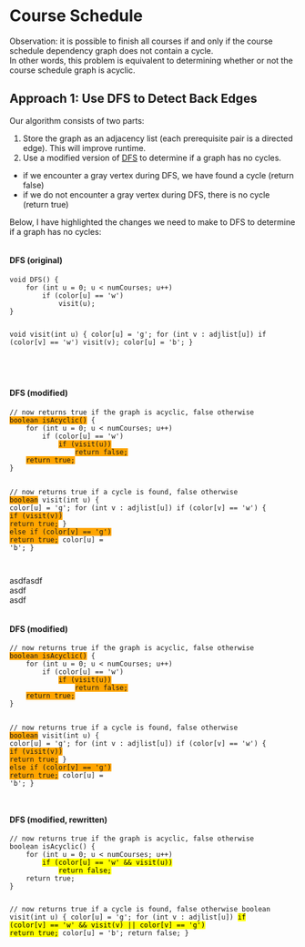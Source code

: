 # Course Schedule 

Observation: it is possible to finish all courses if and only if the course schedule dependency graph does not contain a cycle.  
In other words, this problem is equivalent to determining whether or not the course schedule graph is acyclic.

## Approach 1: Use DFS to Detect Back Edges
Our algorithm consists of two parts:
1. Store the graph as an adjacency list (each prerequisite pair is a directed edge). This will improve runtime.
2. Use a modified version of [DFS]() to determine if a graph has no cycles.
  - if we encounter a gray vertex during DFS, we have found a cycle (return false)
  - if we do not encounter a gray vertex during DFS, there is no cycle (return true)

Below, I have highlighted the changes we need to make to DFS to determine if a graph has no cycles:

<div style="display:inline-block; text-align:left">
<h4>DFS (original)</h4>
<pre><code>void DFS() {
    for (int u = 0; u < numCourses; u++)
        if (color[u] == 'w')
            visit(u);
}




void visit(int u) {
    color[u] = 'g';
    for (int v : adjlist[u])
        if (color[v] == 'w')
            visit(v);
    color[u] = 'b';
}




</code></pre>
</div>

<div style="display:inline-block; text-align:left">
<h4>DFS (modified)</h4>
<pre><code>// now returns true if the graph is acyclic, false otherwise
<span style="background-color:orange">boolean isAcyclic()</span> {
    for (int u = 0; u < numCourses; u++)
        if (color[u] == 'w')
            <span style="background-color:orange">if (visit(u))</span>
                <span style="background-color:orange">return false;</span>
    <span style="background-color:orange">return true;</span>
}

// now returns true if a cycle is found, false otherwise
<span style="background-color:orange">boolean</span> visit(int u) {
    color[u] = 'g';
    for (int v : adjlist[u])
        if (color[v] == 'w') {
            <span style="background-color:orange">if (visit(v))</span>
                <span style="background-color:orange">return true;</span>
        }
        <span style="background-color:orange">else if (color[v] == 'g')</span>
            <span style="background-color:orange">return true;</span>
    color[u] = 'b';
}</code></pre>
</div>

asdfasdf  
asdf  
asdf

<div style="display:inline-block; text-align:left">
<h4>DFS (modified)</h4>
<pre><code>// now returns true if the graph is acyclic, false otherwise
<span style="background-color:orange">boolean isAcyclic()</span> {
    for (int u = 0; u < numCourses; u++)
        if (color[u] == 'w')
            <span style="background-color:orange">if (visit(u))</span>
                <span style="background-color:orange">return false;</span>
    <span style="background-color:orange">return true;</span>
}

// now returns true if a cycle is found, false otherwise
<span style="background-color:orange">boolean</span> visit(int u) {
    color[u] = 'g';
    for (int v : adjlist[u])
        if (color[v] == 'w') {
            <span style="background-color:orange">if (visit(v))</span>
                <span style="background-color:orange">return true;</span>
        }
        <span style="background-color:orange">else if (color[v] == 'g')</span>
            <span style="background-color:orange">return true;</span>
    color[u] = 'b';
}</code></pre>
</div>

<div style="display:inline-block; text-align:left">
<h4>DFS (modified, rewritten)</h4>
<pre><code>// now returns true if the graph is acyclic, false otherwise
boolean isAcyclic() {
    for (int u = 0; u < numCourses; u++)
        <mark>if (color[u] == 'w' && visit(u))</mark>
            <mark>return false;</mark>
    return true;
}


// now returns true if a cycle is found, false otherwise
boolean visit(int u) {
    color[u] = 'g';
    for (int v : adjlist[u])
        <mark>if (color[v] == 'w' && visit(v) || color[v] == 'g')</mark>
            <mark>return true;</mark>
    color[u] = 'b';
    return false;
}



</code></pre>
</div>
